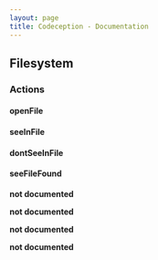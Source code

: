 ```yaml
---
layout: page
title: Codeception - Documentation
---
```


## Filesystem

### Actions


#### openFile


#### seeInFile


#### dontSeeInFile


#### seeFileFound

__not documented__

__not documented__

__not documented__

__not documented__
